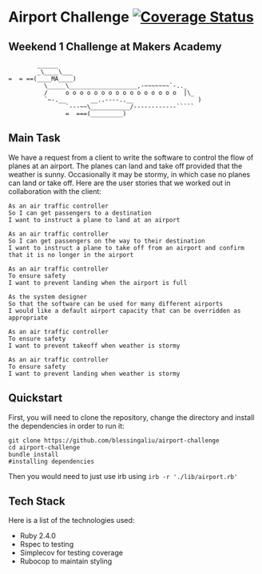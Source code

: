 # Airport Challenge [![Coverage Status](https://coveralls.io/repos/github/blessingaliu/airport-challenge/badge.svg?branch=main)](https://coveralls.io/github/blessingaliu/airport-challenge?branch=main)

## Weekend 1 Challenge at Makers Academy

```
        ______
        _\____\___
=  = ==(____MA____)
          \_____\___________________,-~~~~~~~`-.._
          /     o o o o o o o o o o o o o o o o  |\_
          `~-.__       __..----..__                  )
                `---~~\___________/------------`````
                =  ===(_________)

```

Main Task
-----

We have a request from a client to write the software to control the flow of planes at an airport. The planes can land and take off provided that the weather is sunny. Occasionally it may be stormy, in which case no planes can land or take off.  Here are the user stories that we worked out in collaboration with the client:

```
As an air traffic controller 
So I can get passengers to a destination 
I want to instruct a plane to land at an airport

As an air traffic controller 
So I can get passengers on the way to their destination 
I want to instruct a plane to take off from an airport and confirm that it is no longer in the airport

As an air traffic controller 
To ensure safety 
I want to prevent landing when the airport is full 

As the system designer
So that the software can be used for many different airports
I would like a default airport capacity that can be overridden as appropriate

As an air traffic controller 
To ensure safety 
I want to prevent takeoff when weather is stormy 

As an air traffic controller 
To ensure safety 
I want to prevent landing when weather is stormy 
```

## Quickstart

First, you will need to clone the repository, change the directory and install the dependencies in order to run it:

```
git clone https://github.com/blessingaliu/airport-challenge
cd airport-challenge
bundle install 
#installing dependencies
```

Then you would need to just use irb using `irb -r './lib/airport.rb'`


## Tech Stack

Here is a list of the technologies used:

- Ruby 2.4.0
- Rspec to testing
- Simplecov for testing coverage
- Rubocop to maintain styling
